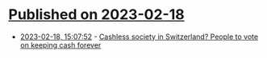 # [Published on 2023-02-18](index.md)

* [2023-02-18, 15:07:52](https://news.ycombinator.com/item?id=34847415) - [Cashless society in Switzerland? People to vote on keeping cash forever](https://www.euronews.com/next/2023/02/06/cashless-society-not-in-switzerland-where-people-will-vote-to-keeping-banknotes-and-coins-)
